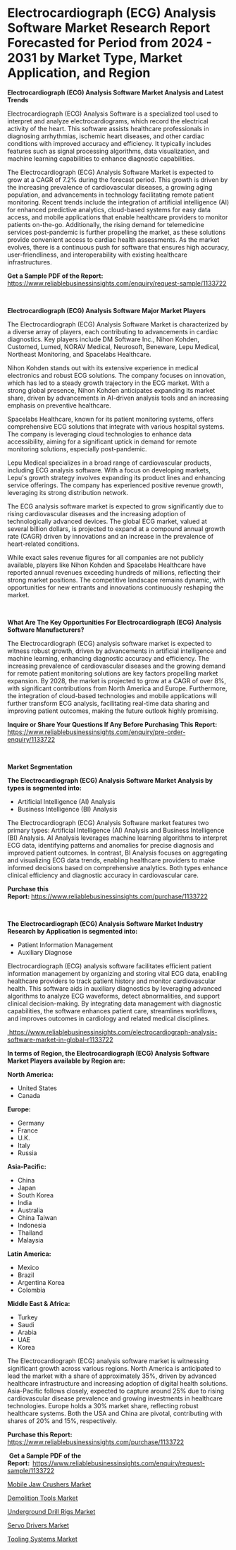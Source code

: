<p><h1>Electrocardiograph (ECG) Analysis Software Market Research Report Forecasted for Period from 2024 -  2031 by Market Type, Market Application, and Region</h1></p><p><strong>Electrocardiograph (ECG) Analysis Software Market Analysis and Latest Trends</strong></p>
<p><p>Electrocardiograph (ECG) Analysis Software is a specialized tool used to interpret and analyze electrocardiograms, which record the electrical activity of the heart. This software assists healthcare professionals in diagnosing arrhythmias, ischemic heart diseases, and other cardiac conditions with improved accuracy and efficiency. It typically includes features such as signal processing algorithms, data visualization, and machine learning capabilities to enhance diagnostic capabilities.</p><p>The Electrocardiograph (ECG) Analysis Software Market is expected to grow at a CAGR of 7.2% during the forecast period. This growth is driven by the increasing prevalence of cardiovascular diseases, a growing aging population, and advancements in technology facilitating remote patient monitoring. Recent trends include the integration of artificial intelligence (AI) for enhanced predictive analytics, cloud-based systems for easy data access, and mobile applications that enable healthcare providers to monitor patients on-the-go. Additionally, the rising demand for telemedicine services post-pandemic is further propelling the market, as these solutions provide convenient access to cardiac health assessments. As the market evolves, there is a continuous push for software that ensures high accuracy, user-friendliness, and interoperability with existing healthcare infrastructures.</p></p>
<p><strong>Get a Sample PDF of the Report:&nbsp;</strong> <a href="https://www.reliablebusinessinsights.com/enquiry/request-sample/1133722?utm_campaign=41&utm_medium=2&utm_source=Github&utm_content=ia&utm_term=18122024&utm_id=electrocardiograph-ecg-analysis-software">https://www.reliablebusinessinsights.com/enquiry/request-sample/1133722</a></p>
<p>&nbsp;</p>
<p><strong>Electrocardiograph (ECG) Analysis Software Major Market Players</strong></p>
<p><p>The Electrocardiograph (ECG) Analysis Software Market is characterized by a diverse array of players, each contributing to advancements in cardiac diagnostics. Key players include DM Software Inc., Nihon Kohden, Customed, Lumed, NORAV Medical, Neurosoft, Beneware, Lepu Medical, Northeast Monitoring, and Spacelabs Healthcare.</p><p>Nihon Kohden stands out with its extensive experience in medical electronics and robust ECG solutions. The company focuses on innovation, which has led to a steady growth trajectory in the ECG market. With a strong global presence, Nihon Kohden anticipates expanding its market share, driven by advancements in AI-driven analysis tools and an increasing emphasis on preventive healthcare.</p><p>Spacelabs Healthcare, known for its patient monitoring systems, offers comprehensive ECG solutions that integrate with various hospital systems. The company is leveraging cloud technologies to enhance data accessibility, aiming for a significant uptick in demand for remote monitoring solutions, especially post-pandemic.</p><p>Lepu Medical specializes in a broad range of cardiovascular products, including ECG analysis software. With a focus on developing markets, Lepu's growth strategy involves expanding its product lines and enhancing service offerings. The company has experienced positive revenue growth, leveraging its strong distribution network.</p><p>The ECG analysis software market is expected to grow significantly due to rising cardiovascular diseases and the increasing adoption of technologically advanced devices. The global ECG market, valued at several billion dollars, is projected to expand at a compound annual growth rate (CAGR) driven by innovations and an increase in the prevalence of heart-related conditions.</p><p>While exact sales revenue figures for all companies are not publicly available, players like Nihon Kohden and Spacelabs Healthcare have reported annual revenues exceeding hundreds of millions, reflecting their strong market positions. The competitive landscape remains dynamic, with opportunities for new entrants and innovations continuously reshaping the market.</p></p>
<p>&nbsp;</p>
<p><strong>What Are The Key Opportunities For Electrocardiograph (ECG) Analysis Software Manufacturers?</strong></p>
<p><p>The Electrocardiograph (ECG) analysis software market is expected to witness robust growth, driven by advancements in artificial intelligence and machine learning, enhancing diagnostic accuracy and efficiency. The increasing prevalence of cardiovascular diseases and the growing demand for remote patient monitoring solutions are key factors propelling market expansion. By 2028, the market is projected to grow at a CAGR of over 8%, with significant contributions from North America and Europe. Furthermore, the integration of cloud-based technologies and mobile applications will further transform ECG analysis, facilitating real-time data sharing and improving patient outcomes, making the future outlook highly promising.</p></p>
<p><strong>Inquire or Share Your Questions If Any Before Purchasing This Report:</strong> <a href="https://www.reliablebusinessinsights.com/enquiry/pre-order-enquiry/1133722?utm_campaign=41&utm_medium=2&utm_source=Github&utm_content=ia&utm_term=18122024&utm_id=electrocardiograph-ecg-analysis-software">https://www.reliablebusinessinsights.com/enquiry/pre-order-enquiry/1133722</a></p>
<p>&nbsp;</p>
<p><strong>Market Segmentation</strong></p>
<p><strong>The Electrocardiograph (ECG) Analysis Software Market Analysis by types is segmented into:</strong></p>
<p><ul><li>Artificial Intelligence (AI) Analysis</li><li>Business Intelligence (BI) Analysis</li></ul></p>
<p><p>The Electrocardiograph (ECG) Analysis Software market features two primary types: Artificial Intelligence (AI) Analysis and Business Intelligence (BI) Analysis. AI Analysis leverages machine learning algorithms to interpret ECG data, identifying patterns and anomalies for precise diagnosis and improved patient outcomes. In contrast, BI Analysis focuses on aggregating and visualizing ECG data trends, enabling healthcare providers to make informed decisions based on comprehensive analytics. Both types enhance clinical efficiency and diagnostic accuracy in cardiovascular care.</p></p>
<p><strong>Purchase this Report:&nbsp;</strong><a href="https://www.reliablebusinessinsights.com/purchase/1133722?utm_campaign=41&utm_medium=2&utm_source=Github&utm_content=ia&utm_term=18122024&utm_id=electrocardiograph-ecg-analysis-software">https://www.reliablebusinessinsights.com/purchase/1133722</a></p>
<p>&nbsp;</p>
<p><strong>The Electrocardiograph (ECG) Analysis Software Market Industry Research by Application is segmented into:</strong></p>
<p><ul><li>Patient Information Management</li><li>Auxiliary Diagnose</li></ul></p>
<p><p>Electrocardiograph (ECG) analysis software facilitates efficient patient information management by organizing and storing vital ECG data, enabling healthcare providers to track patient history and monitor cardiovascular health. This software aids in auxiliary diagnostics by leveraging advanced algorithms to analyze ECG waveforms, detect abnormalities, and support clinical decision-making. By integrating data management with diagnostic capabilities, the software enhances patient care, streamlines workflows, and improves outcomes in cardiology and related medical disciplines.</p></p>
<p><a href="https://www.reliablebusinessinsights.com/electrocardiograph-analysis-software-market-in-global-r1133722?utm_campaign=41&utm_medium=2&utm_source=Github&utm_content=ia&utm_term=18122024&utm_id=electrocardiograph-ecg-analysis-software">&nbsp;https://www.reliablebusinessinsights.com/electrocardiograph-analysis-software-market-in-global-r1133722</a></p>
<p><strong>In terms of Region, the Electrocardiograph (ECG) Analysis Software Market Players available by Region are:</strong></p>
<p>
    <p> <strong> North America: </strong>
        <ul>
            <li>United States</li>
            <li>Canada</li>
        </ul>
        </p> 
    <p> <strong> Europe: </strong>
        <ul>
            <li>Germany</li>
            <li>France</li>
            <li>U.K.</li>
            <li>Italy</li>
            <li>Russia</li>
        </ul>
        </p> 
    <p> <strong> Asia-Pacific: </strong>
        <ul>
            <li>China</li>
            <li>Japan</li>
            <li>South Korea</li>
            <li>India</li>
            <li>Australia</li>
            <li>China Taiwan</li>
            <li>Indonesia</li>
            <li>Thailand</li>
            <li>Malaysia</li>
        </ul>
        </p> 
    <p> <strong> Latin America: </strong>
        <ul>
            <li>Mexico</li>
            <li>Brazil</li>
            <li>Argentina Korea</li>
            <li>Colombia</li>
        </ul>
        </p> 
    <p> <strong> Middle East & Africa: </strong>
        <ul>
            <li>Turkey</li>
            <li>Saudi</li>
            <li>Arabia</li>
            <li>UAE</li>
            <li>Korea</li>
        </ul>
    </p>
    </p>
<p><p>The Electrocardiograph (ECG) analysis software market is witnessing significant growth across various regions. North America is anticipated to lead the market with a share of approximately 35%, driven by advanced healthcare infrastructure and increasing adoption of digital health solutions. Asia-Pacific follows closely, expected to capture around 25% due to rising cardiovascular disease prevalence and growing investments in healthcare technologies. Europe holds a 30% market share, reflecting robust healthcare systems. Both the USA and China are pivotal, contributing with shares of 20% and 15%, respectively.</p></p>
<p><strong>Purchase this Report: </strong><a href="https://www.reliablebusinessinsights.com/purchase/1133722?utm_campaign=41&utm_medium=2&utm_source=Github&utm_content=ia&utm_term=18122024&utm_id=electrocardiograph-ecg-analysis-software">https://www.reliablebusinessinsights.com/purchase/1133722</a></p>
<p>&nbsp;<strong>Get a Sample PDF of the Report:&nbsp;&nbsp;</strong><a href="https://www.reliablebusinessinsights.com/enquiry/request-sample/1133722?utm_campaign=41&utm_medium=2&utm_source=Github&utm_content=ia&utm_term=18122024&utm_id=electrocardiograph-ecg-analysis-software">https://www.reliablebusinessinsights.com/enquiry/request-sample/1133722</a></p>
<p><strong></strong></p>
<p><p><a href="https://www.linkedin.com/pulse/mobile-jaw-crushers-market-scope-provide-valuable-information-ninqf?utm_campaign=41&utm_medium=2&utm_source=Github&utm_content=ia&utm_term=18122024&utm_id=electrocardiograph-ecg-analysis-software">Mobile Jaw Crushers Market</a></p><p><a href="https://www.linkedin.com/pulse/factors-affecting-demolition-toolsmarket-growth-rate-54-pfc6f?utm_campaign=41&utm_medium=2&utm_source=Github&utm_content=ia&utm_term=18122024&utm_id=electrocardiograph-ecg-analysis-software">Demolition Tools Market</a></p><p><a href="https://www.linkedin.com/pulse/comprehensive-market-analysis-underground-drill-rigs-projected-vbekf?utm_campaign=41&utm_medium=2&utm_source=Github&utm_content=ia&utm_term=18122024&utm_id=electrocardiograph-ecg-analysis-software">Underground Drill Rigs Market</a></p><p><a href="https://www.linkedin.com/pulse/key-insights-forecast-servo-drivers-market-2024-2031-expected-9pfof?utm_campaign=41&utm_medium=2&utm_source=Github&utm_content=ia&utm_term=18122024&utm_id=electrocardiograph-ecg-analysis-software">Servo Drivers Market</a></p><p><a href="https://www.linkedin.com/pulse/positive-growth-outlook-global-tooling-systems-market-forecasting-fvalf?utm_campaign=41&utm_medium=2&utm_source=Github&utm_content=ia&utm_term=18122024&utm_id=electrocardiograph-ecg-analysis-software">Tooling Systems Market</a></p></p>